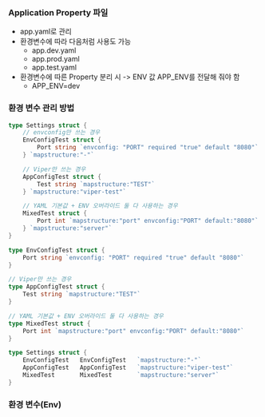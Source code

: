 ### Application Property 파일
- app.yaml로 관리
- 환경변수에 따라 다음처럼 사용도 가능
	- app.dev.yaml
	- app.prod.yaml
	- app.test.yaml
- 환경변수에 따른 Property 분리 시 -> ENV 값 APP_ENV를 전달해 줘야 함
	- APP_ENV=dev

### 환경 변수 관리 방법
```go
type Settings struct {
	// envconfig만 쓰는 경우
	EnvConfigTest struct {
		Port string `envconfig: "PORT" required "true" default "8080"`
	} `mapstructure:"-"`

	// Viper만 쓰는 경우
	AppConfigTest struct {
		Test string `mapstructure:"TEST"`
	} `mapstructure:"viper-test"`

	// YAML 기본값 + ENV 오버라이드 둘 다 사용하는 경우
	MixedTest struct {
		Port int `mapstructure:"port" envconfig:"PORT" default:"8080"`
	} `mapstructure:"server"`
}
```

```go
type EnvConfigTest struct {
	Port string `envconfig: "PORT" required "true" default "8080"`
}

// Viper만 쓰는 경우
type AppConfigTest struct {
	Test string `mapstructure:"TEST"`
}

// YAML 기본값 + ENV 오버라이드 둘 다 사용하는 경우
type MixedTest struct {
	Port int `mapstructure:"port" envconfig:"PORT" default:"8080"`
}

type Settings struct {
	EnvConfigTest	EnvConfigTest	`mapstructure:"-"`
	AppConfigTest	AppConfigTest	`mapstructure:"viper-test"`
	MixedTest		MixedTest		`mapstructure:"server"`
}
```

### 환경 변수(Env)